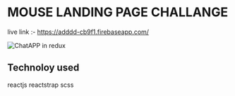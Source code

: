 # MOUSE LANDING PAGE CHALLANGE

live link :- https://adddd-cb9f1.firebaseapp.com/

![ChatAPP in redux](/video/gif.gif)

## Technoloy used

reactjs
reactstrap
scss
